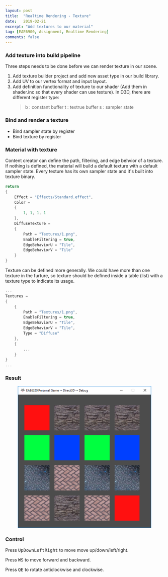 ```yaml
---
layout: post
title:  "Realtime Rendering - Texture"
date:   2019-02-21
excerpt: "Add textures to our material"
tag: [EAE6900, Assignment, Realtime Rendering]
comments: false
---
```


### Add texture into build pipeline
Three steps needs to be done before we can render texture in our scene.
1. Add texture builder project and add new asset type in our build library.
2. Add UV to our vertex format and input layout.
3. Add definition functionality of texture to our shader (Add them in shader.inc so that every shader can use texture). In D3D, there are different register type:
	> b : constant buffer
	t : textrue buffer
	s : sampler state
	

### Bind and render a texture
* Bind sampler state by register
* Bind texture by register

### Material with texture
Content creator can define the path, filtering, and edge behvior of a texture. If nothing is defined, the material will build a default texture with a default sampler state. Every texture has its own sampler state and it's built into texture binary.

~~~ c++
return
{
	Effect = "Effects/Standard.effect",
	Color = 
	{
		1, 1, 1, 1
	},
	DiffuseTexture =
	{
		Path = "Textures/1.png",
		EnableFiltering = true,
		EdgeBehaviorU = "Tile",
		EdgeBehaviorV = "Tile"
	} 
}
~~~

Texture can be defined more generally. We could have more than one texture in the furture, so texture should be defined inside a table (list) with a texture type to indicate its usage.
~~~c++
...
Textures = 
{
	{
		Path = "Textures/1.png",
		EnableFiltering = true,
		EdgeBehaviorU = "Tile",
		EdgeBehaviorV = "Tile",
		Type = "Diffuse"
	},
	{
		...
	}
}
...
~~~
### Result

<figure>
	<a href="../assets/img/blog/RealtimeRendering/Assignment05/2.png"><img src="../assets/img/blog/RealtimeRendering/Assignment06/1.png"></a>
</figure>


### Control

Press <kbd>Up</kbd><kbd>Down</kbd><kbd>Left</kbd><kbd>Right</kbd> to move move up/down/left/right.

Press <kbd>W</kbd><kbd>S</kbd> to move forward and backward.

Press <kbd>Q</kbd><kbd>E</kbd> to rotate anticlockwise and clockwise.



